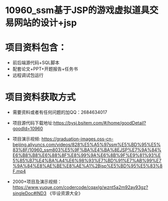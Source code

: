 # 10960_ssm基于JSP的游戏虚拟道具交易网站的设计+jsp
 
# 项目资料包含：
* 前后端源代码+SQL脚本
* 配套论文+PPT+开题报告+任务书
* 远程调试包运行

# 项目资料获取方式
* 需要资料或者有任何问题的加QQ：2684634017
* 项目源代码下载地址:https://bysj.bsitem.com/#/home/goodDetail?goodId=10960


* 项目演示视频: https://graduation-images.oss-cn-beijing.aliyuncs.com/videos/828%E5%A5%97ssm%E5%BD%95%E5%83%8F/10960_ssm803%E5%9F%BA%E4%BA%8EJSP%E7%9A%84%E6%B8%B8%E6%88%8F%E8%99%9A%E6%8B%9F%E9%81%93%E5%85%B7%E4%BA%A4%E6%98%93%E7%BD%91%E7%AB%99%E7%9A%84%E8%AE%BE%E8%AE%A1%2Bjsp%E5%BD%95%E5%83%8F.mp4


* 2000+项目及演示视频：https://www.yuque.com/codercode/cqaxlg/wznt5a2m92ay93gz?singleDoc#lND3 《毕设资源大全》





